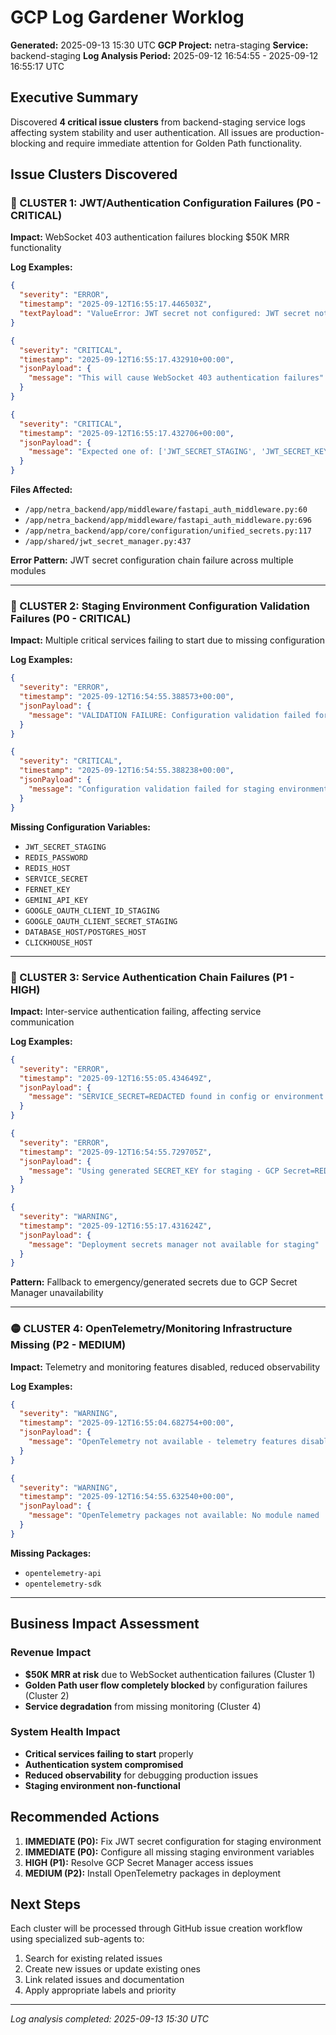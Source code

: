 # GCP Log Gardener Worklog

**Generated:** 2025-09-13 15:30 UTC
**GCP Project:** netra-staging
**Service:** backend-staging
**Log Analysis Period:** 2025-09-12 16:54:55 - 2025-09-12 16:55:17 UTC

## Executive Summary

Discovered **4 critical issue clusters** from backend-staging service logs affecting system stability and user authentication. All issues are production-blocking and require immediate attention for Golden Path functionality.

## Issue Clusters Discovered

### 🚨 CLUSTER 1: JWT/Authentication Configuration Failures (P0 - CRITICAL)

**Impact:** WebSocket 403 authentication failures blocking $50K MRR functionality

**Log Examples:**
```json
{
  "severity": "ERROR",
  "timestamp": "2025-09-12T16:55:17.446503Z",
  "textPayload": "ValueError: JWT secret not configured: JWT secret not configured for staging environment. Please set JWT_SECRET_STAGING or JWT_SECRET_KEY. This is blocking $50K MRR WebSocket functionality."
}
```

```json
{
  "severity": "CRITICAL",
  "timestamp": "2025-09-12T16:55:17.432910+00:00",
  "jsonPayload": {
    "message": "This will cause WebSocket 403 authentication failures"
  }
}
```

```json
{
  "severity": "CRITICAL",
  "timestamp": "2025-09-12T16:55:17.432706+00:00",
  "jsonPayload": {
    "message": "Expected one of: ['JWT_SECRET_STAGING', 'JWT_SECRET_KEY', 'JWT_SECRET']"
  }
}
```

**Files Affected:**
- `/app/netra_backend/app/middleware/fastapi_auth_middleware.py:60`
- `/app/netra_backend/app/middleware/fastapi_auth_middleware.py:696`
- `/app/netra_backend/app/core/configuration/unified_secrets.py:117`
- `/app/shared/jwt_secret_manager.py:437`

**Error Pattern:** JWT secret configuration chain failure across multiple modules

---

### 🚨 CLUSTER 2: Staging Environment Configuration Validation Failures (P0 - CRITICAL)

**Impact:** Multiple critical services failing to start due to missing configuration

**Log Examples:**
```json
{
  "severity": "ERROR",
  "timestamp": "2025-09-12T16:54:55.388573+00:00",
  "jsonPayload": {
    "message": "VALIDATION FAILURE: Configuration validation failed for environment 'staging'. Errors: ['database_url is required', 'ClickHouse host is required', 'LLM API keys missing for: default, analysis, triage, data, optimizations_core, actions_to_meet_goals, reporting', 'JWT secret key is required', 'Fernet encryption key is required', 'frontend_url contains localhost in staging environment', 'api_base_url contains localhost in staging environment']"
  }
}
```

```json
{
  "severity": "CRITICAL",
  "timestamp": "2025-09-12T16:54:55.388238+00:00",
  "jsonPayload": {
    "message": "Configuration validation failed for staging environment:\n  - JWT_SECRET_STAGING validation failed: JWT_SECRET_STAGING must be at least 32 characters long in staging\n  - REDIS_PASSWORD validation failed: REDIS_PASSWORD required in staging/production. Must be 8+ characters.\n  - REDIS_HOST validation failed: REDIS_HOST required in staging/production. Cannot be localhost or empty.\n  - SERVICE_SECRET validation failed: SERVICE_SECRET required in staging/production for inter-service authentication.\n  - FERNET_KEY validation failed: FERNET_KEY required in staging/production for encryption.\n  - GEMINI_API_KEY validation failed: GEMINI_API_KEY required in staging/production. Cannot be placeholder value.\n  - GOOGLE_OAUTH_CLIENT_ID_STAGING validation failed: GOOGLE_OAUTH_CLIENT_ID_STAGING required in staging environment.\n  - GOOGLE_OAUTH_CLIENT_SECRET_STAGING validation failed: GOOGLE_OAUTH_CLIENT_SECRET_STAGING required in staging environment."
  }
}
```

**Missing Configuration Variables:**
- `JWT_SECRET_STAGING`
- `REDIS_PASSWORD`
- `REDIS_HOST`
- `SERVICE_SECRET`
- `FERNET_KEY`
- `GEMINI_API_KEY`
- `GOOGLE_OAUTH_CLIENT_ID_STAGING`
- `GOOGLE_OAUTH_CLIENT_SECRET_STAGING`
- `DATABASE_HOST/POSTGRES_HOST`
- `CLICKHOUSE_HOST`

---

### 🔶 CLUSTER 3: Service Authentication Chain Failures (P1 - HIGH)

**Impact:** Inter-service authentication failing, affecting service communication

**Log Examples:**
```json
{
  "severity": "ERROR",
  "timestamp": "2025-09-12T16:55:05.434649Z",
  "jsonPayload": {
    "message": "SERVICE_SECRET=REDACTED found in config or environment - auth=REDACTED fail"
  }
}
```

```json
{
  "severity": "ERROR",
  "timestamp": "2025-09-12T16:54:55.729705Z",
  "jsonPayload": {
    "message": "Using generated SECRET_KEY for staging - GCP Secret=REDACTED may be unavailable"
  }
}
```

```json
{
  "severity": "WARNING",
  "timestamp": "2025-09-12T16:55:17.431624Z",
  "jsonPayload": {
    "message": "Deployment secrets manager not available for staging"
  }
}
```

**Pattern:** Fallback to emergency/generated secrets due to GCP Secret Manager unavailability

---

### 🟡 CLUSTER 4: OpenTelemetry/Monitoring Infrastructure Missing (P2 - MEDIUM)

**Impact:** Telemetry and monitoring features disabled, reduced observability

**Log Examples:**
```json
{
  "severity": "WARNING",
  "timestamp": "2025-09-12T16:55:04.682754+00:00",
  "jsonPayload": {
    "message": "OpenTelemetry not available - telemetry features disabled. Install with: pip install opentelemetry-api opentelemetry-sdk"
  }
}
```

```json
{
  "severity": "WARNING",
  "timestamp": "2025-09-12T16:54:55.632540+00:00",
  "jsonPayload": {
    "message": "OpenTelemetry packages not available: No module named 'opentelemetry'"
  }
}
```

**Missing Packages:**
- `opentelemetry-api`
- `opentelemetry-sdk`

---

## Business Impact Assessment

### Revenue Impact
- **$50K MRR at risk** due to WebSocket authentication failures (Cluster 1)
- **Golden Path user flow completely blocked** by configuration failures (Cluster 2)
- **Service degradation** from missing monitoring (Cluster 4)

### System Health Impact
- **Critical services failing to start** properly
- **Authentication system compromised**
- **Reduced observability** for debugging production issues
- **Staging environment non-functional**

## Recommended Actions

1. **IMMEDIATE (P0):** Fix JWT secret configuration for staging environment
2. **IMMEDIATE (P0):** Configure all missing staging environment variables
3. **HIGH (P1):** Resolve GCP Secret Manager access issues
4. **MEDIUM (P2):** Install OpenTelemetry packages in deployment

## Next Steps

Each cluster will be processed through GitHub issue creation workflow using specialized sub-agents to:
1. Search for existing related issues
2. Create new issues or update existing ones
3. Link related issues and documentation
4. Apply appropriate labels and priority

---

*Log analysis completed: 2025-09-13 15:30 UTC*